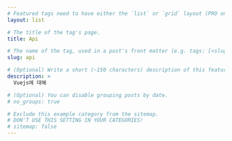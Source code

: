 ```yaml
---
# Featured tags need to have either the `list` or `grid` layout (PRO only).
layout: list

# The title of the tag's page.
title: Api

# The name of the tag, used in a post's front matter (e.g. tags: [<slug>]).
slug: api

# (Optional) Write a short (~150 characters) description of this featured tag.
description: >
  Vuejs에 대해

# (Optional) You can disable grouping posts by date.
# no_groups: true

# Exclude this example category from the sitemap.
# DON'T USE THIS SETTING IN YOUR CATEGORIES!
# sitemap: false
---
```

